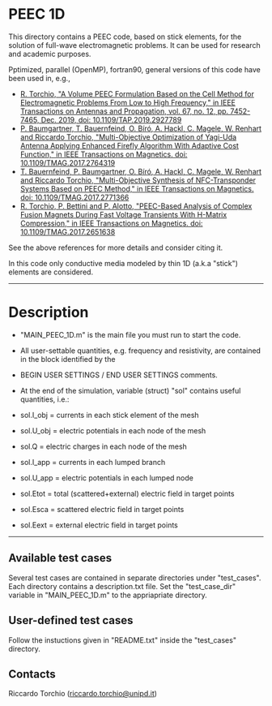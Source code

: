 # PEEC 1D 

This directory contains a PEEC code, based on stick elements, for the solution of full-wave electromagnetic problems.
It can be used for research and academic purposes.

Pptimized, parallel (OpenMP), fortran90, general versions of this code have been used in, e.g.,

* [R. Torchio, "A Volume PEEC Formulation Based on the Cell Method for Electromagnetic Problems From Low to High Frequency," in IEEE Transactions on Antennas and Propagation, vol. 67, no. 12, pp. 7452-7465, Dec. 2019, doi: 10.1109/TAP.2019.2927789](https://ieeexplore.ieee.org/document/8764572)
* [P. Baumgartner, T. Bauernfeind, O. Bíró, A. Hackl, C. Magele, W. Renhart and Riccardo Torchio, "Multi-Objective Optimization of Yagi-Uda Antenna Applying Enhanced Firefly Algorithm With Adaptive Cost Function," in IEEE Transactions on Magnetics. doi: 10.1109/TMAG.2017.2764319](http://ieeexplore.ieee.org/stamp/stamp.jsp?tp=&arnumber=8168407&isnumber=4479871)
* [T. Bauernfeind, P. Baumgartner, O. Bíró, A. Hackl, C. Magele, W. Renhart and Riccardo Torchio, "Multi-Objective Synthesis of NFC-Transponder Systems Based on PEEC Method," in IEEE Transactions on Magnetics. doi: 10.1109/TMAG.2017.2771366](http://ieeexplore.ieee.org/stamp/stamp.jsp?tp=&arnumber=8125565&isnumber=4479871)
* [R. Torchio, P. Bettini and P. Alotto, "PEEC-Based Analysis of Complex Fusion Magnets During Fast Voltage Transients With H-Matrix Compression," in IEEE Transactions on Magnetics. doi: 10.1109/TMAG.2017.2651638](http://ieeexplore.ieee.org/stamp/stamp.jsp?tp=&arnumber=7814211&isnumber=7934107)

See the above references for more details and consider citing it.

In this code only conductive media modeled by thin 1D (a.k.a "stick") elements are considered.

-------------------------------------------------------------------

# Description
 
* "MAIN_PEEC_1D.m" is the main file you must run to start the code.                      
                                                                                                        
* All user-settable quantities, e.g. frequency and resistivity, are contained in the block identified by the 
* BEGIN USER SETTINGS / END USER SETTINGS comments.

* At the end of the simulation, variable (struct) "sol" contains useful quantities, i.e.:
* sol.I_obj = currents in each stick element of the mesh
* sol.U_obj = electric potentials in each node of the mesh
* sol.Q = electric charges in each node of the mesh
* sol.I_app = currents in each lumped branch
* sol.U_app = electric potentials in each lumped node
* sol.Etot   = total (scattered+external) electric field in target points 
* sol.Esca   = scattered electric field in target points 
* sol.Eext   = external electric field in target points 
-------------------------------------------------------------------

Available test cases
--------------------
Several test cases are contained in separate directories under "test_cases". Each directory contains a description.txt file.
Set the "test_case_dir" variable in "MAIN_PEEC_1D.m" to the appriapriate directory.

User-defined test cases
-----------------------
Follow the instuctions given in "README.txt" inside the "test_cases" directory.

Contacts
-----------------------
Riccardo Torchio (riccardo.torchio@unipd.it)

